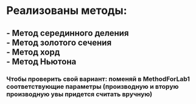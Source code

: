<H1> Реализованы методы: </H1>
<h2> 
- Метод серединного деления
<br>
- Метод золотого сечения
<br>
- Метод хорд
<br>
- Метод Ньютона
</h2>
<h3>
    Чтобы проверить свой вариант: поменяй в MethodForLab1 соответствующие параметры (производную и вторую производную увы придется считать вручную)
</h3>